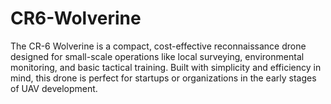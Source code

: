 # CR6-Wolverine
The CR-6 Wolverine is a compact, cost-effective reconnaissance drone designed for small-scale operations like local surveying, environmental monitoring, and basic tactical training. Built with simplicity and efficiency in mind, this drone is perfect for startups or organizations in the early stages of UAV development.
